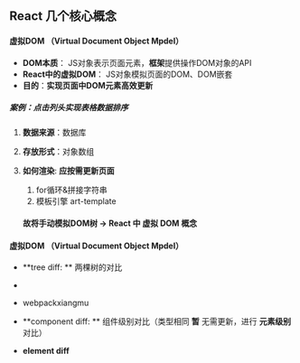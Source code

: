 ## React 几个核心概念

#### 虚拟DOM （Virtual Document Object Mpdel）

+ **DOM本质**： JS对象表示页面元素，**框架**提供操作DOM对象的API
+ **React中的虚拟DOM**： JS对象模拟页面的DOM、DOM嵌套
+ **目的**：**实现页面中DOM元素高效更新**

##### 案例：点击列头实现表格数据排序

1. **数据来源**：数据库

2. **存放形式**：对象数组

3. **如何渲染**: **应按需更新页面**

   1. for循环&拼接字符串
   2. 模板引擎  art-template

   

   #### 故将手动模拟DOM树  -> React 中 虚拟 DOM 概念

#### 虚拟DOM （Virtual Document Object Mpdel）

+ **tree diff: ** 两棵树的对比

+ 

+ webpackxiangmu 

+ **component diff: ** 组件级别对比（类型相同 **暂** 无需更新，进行 **元素级别** 对比）

+ **element diff**

  